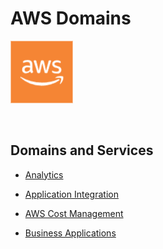 # AWS Domains

<img height=100px; alt="aws_logo" src="../images/aws-logo.png" />

<p>&nbsp;</p>

## Domains and Services

- [Analytics](./Analytics/README.md)

- [Application Integration](./Application%20Integration/README.md)

- [AWS Cost Management](./AWS%20Cost%20Management/README.md)

- [Business Applications](./Business%20Applications/README.md)